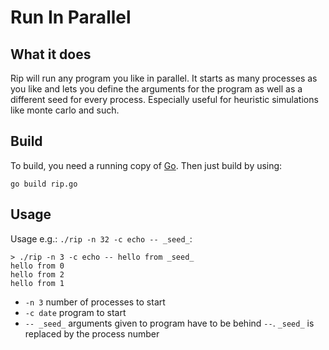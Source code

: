 # Run In Parallel

## What it does
Rip will run any program you like in parallel. It starts as many processes as you like and lets you define the arguments for the program as well as a different seed for every process. Especially useful for heuristic simulations like monte carlo and such.

## Build
To build, you need a running copy of [Go](http://golang.org). Then just build by using:
```
go build rip.go
```

## Usage
Usage e.g.: `./rip -n 32 -c echo -- _seed_`:
```
> ./rip -n 3 -c echo -- hello from _seed_
hello from 0
hello from 2
hello from 1
```
- `-n 3` number of processes to start
- `-c date` program to start
- `-- _seed_` arguments given to program have to be behind `--`. `_seed_` is replaced by the process number